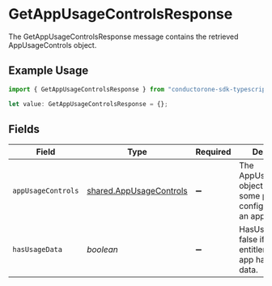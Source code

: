 # GetAppUsageControlsResponse

The GetAppUsageControlsResponse message contains the retrieved AppUsageControls object.

## Example Usage

```typescript
import { GetAppUsageControlsResponse } from "conductorone-sdk-typescript/sdk/models/shared";

let value: GetAppUsageControlsResponse = {};
```

## Fields

| Field                                                                           | Type                                                                            | Required                                                                        | Description                                                                     |
| ------------------------------------------------------------------------------- | ------------------------------------------------------------------------------- | ------------------------------------------------------------------------------- | ------------------------------------------------------------------------------- |
| `appUsageControls`                                                              | [shared.AppUsageControls](../../../sdk/models/shared/appusagecontrols.md)       | :heavy_minus_sign:                                                              | The AppUsageControls object describes some peripheral configuration for an app. |
| `hasUsageData`                                                                  | *boolean*                                                                       | :heavy_minus_sign:                                                              | HasUsageData is false if the access entitlement for this app has no usage data. |